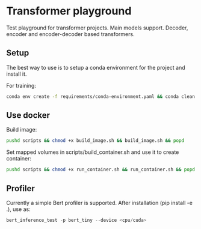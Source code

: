 # Transformer playground

Test playground for transformer projects. Main models support. Decoder, encoder and encoder-decoder based transformers.

## Setup

The best way to use is to setup a conda environment for the project and install it.

For training:

```bash
conda env create -f requirements/conda-environment.yaml && conda clean -q -y -a 
```

## Use docker

Build image:

```bash
pushd scripts && chmod +x build_image.sh && build_image.sh && popd
```

Set mapped volumes in scripts/build_container.sh and use it to create container:

```bash
pushd scripts && chmod +x run_container.sh && run_container.sh && popd
```

## Profiler

Currently a simple Bert profiler is supported. After installation (pip install -e .), use as:

```python
bert_inference_test -p bert_tiny --device <cpu/cuda>
```
